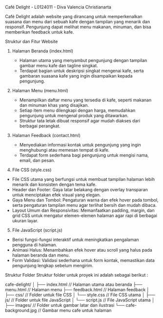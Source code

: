 Café Delight - L0124011 - Diva Valencia Christianarta

Café Delight adalah website yang dirancang untuk memperkenalkan suasana dan menu dari sebuah kafe dengan tampilan yang menarik dan responsif. Pengunjung dapat melihat menu makanan, minuman, dan bisa memberikan feedback untuk kafe.

Struktur dan Fitur Website
1. Halaman Beranda (index.html)
   - Halaman utama yang menyambut pengunjung dengan tampilan gambar menu kafe dan tagline singkat.
   - Terdapat bagian untuk deskripsi singkat mengenai kafe, serta gambaran suasana kafe yang ingin disampaikan kepada pengunjung.
     
2. Halaman Menu (menu.html)
   - Menampilkan daftar menu yang tersedia di kafe, seperti makanan dan minuman khas yang disajikan.
   - Setiap item menu dilengkapi dengan harga, memudahkan pengunjung untuk mengenal produk yang ditawarkan.
   - Struktur tata letak dibuat responsif agar mudah diakses dari berbagai perangkat.
     
3. Halaman Feedback (contact.html)
   - Menyediakan informasi kontak untuk pengunjung yang ingin menghubungi atau memesan tempat di kafe.
   - Terdapat form sederhana bagi pengunjung untuk mengisi nama, email, dan pesan.
     
4. File CSS (style.css)
  - File CSS utama yang berfungsi untuk membuat tampilan halaman lebih menarik dan konsisten dengan tema kafe.
  - Header dan Footer: Gaya latar belakang dengan overlay transparan untuk menciptakan efek visual yang elegan.
  - Gaya Menu dan Tombol: Pengaturan warna dan efek hover pada tombol, serta pengaturan tampilan menu agar terlihat bersih dan mudah dibaca.
  - Layout Umum dan Responsivitas: Memanfaatkan padding, margin, dan grid CSS untuk mengatur elemen-elemen halaman agar rapi di berbagai ukuran layar.
    
5. File JavaScript (script.js)
  - Berisi fungsi-fungsi interaktif untuk meningkatkan pengalaman pengguna di halaman.
  - Animasi Halus: Menambahkan efek hover atau scroll yang halus pada halaman beranda dan menu.
  - Form Validasi: Validasi sederhana untuk form kontak, memastikan data pengunjung lengkap sebelum mengirim.

Struktur Folder 
Struktur folder untuk proyek ini adalah sebagai berikut :

cafe-delight/
│
├── index.html            // Halaman utama atau beranda
├── menu.html             // Halaman menu
├── feedback.html         // Halaman feedback
│
├── css/                  // Folder untuk file CSS
│   └── style.css         // File CSS utama
│
├── js/                   // Folder untuk file JavaScript
│   └── script.js         // File JavaScript utama
│
├── images/                  // Folder untuk gambar latar dan ilustrasi
    └── cafe-background.jpg  // Gambar menu cafe untuk halaman
